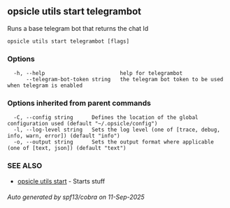 ## opsicle utils start telegrambot

Runs a base telegram bot that returns the chat Id

```
opsicle utils start telegrambot [flags]
```

### Options

```
  -h, --help                        help for telegrambot
      --telegram-bot-token string   the telegram bot token to be used when telegram is enabled
```

### Options inherited from parent commands

```
  -C, --config string      Defines the location of the global configuration used (default "~/.opsicle/config")
  -l, --log-level string   Sets the log level (one of [trace, debug, info, warn, error]) (default "info")
  -o, --output string      Sets the output format where applicable (one of [text, json]) (default "text")
```

### SEE ALSO

* [opsicle utils start](cli/opsicle_utils_start.md)	 - Starts stuff

###### Auto generated by spf13/cobra on 11-Sep-2025
